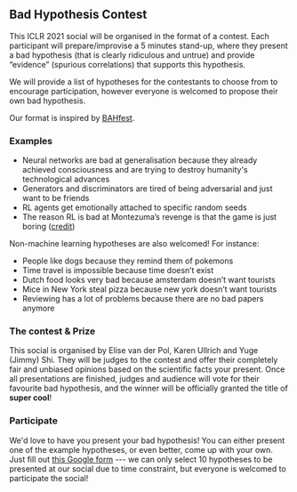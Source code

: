 ## Bad Hypothesis Contest
This ICLR 2021 social will be organised in the format of a contest. Each participant will prepare/improvise a 5 minutes stand-up, where they present a bad hypothesis (that is clearly ridiculous and untrue) and provide “evidence” (spurious correlations) that supports this hypothesis. 

We will provide a list of hypotheses for the contestants to choose from to encourage participation, however everyone is welcomed to propose their own bad hypothesis. 

Our format is inspired by [BAHfest](https://www.youtube.com/channel/UC9v7v79mAlvKCrjrJvj-Fww).

### Examples
* Neural networks are bad at generalisation because they already achieved consciousness and are trying to destroy humanity's technological advances
* Generators and discriminators are tired of being adversarial and just want to be friends
* RL agents get emotionally attached to specific random seeds
* The reason RL is bad at Montezuma’s revenge is that the game is just boring ([credit](https://twitter.com/jekbradbury/status/1020413198296526848))

Non-machine learning hypotheses are also welcomed! For instance:
* People like dogs because they remind them of pokemons
* Time travel is impossible because time doesn’t exist
* Dutch food looks very bad because amsterdam doesn’t want tourists
* Mice in New York steal pizza because new york doesn’t want tourists
* Reviewing has a lot of problems because there are no bad papers anymore

### The contest & Prize
This social is organised by Elise van der Pol, Karen Ullrich and Yuge (Jimmy) Shi. They will be judges to the contest and offer their completely fair and unbiased opinions based on the scientific facts your present. Once all presentations are finished, judges and audience will vote for their favourite bad hypothesis, and the winner will be officially granted the title of **super cool**!


### Participate
We'd love to have you present your bad hypothesis! You can either present one of the example hypotheses, or even better, come up with your own.
Just fill out [this Google form](https://docs.google.com/forms/d/14SDaYf-RpLpaDHPIgELCYekV37rX0x-XGpviSucfdbA/viewform?edit_requested=true) --- we can only select 10 hypotheses to be presented at our social due to time constraint, but everyone is welcomed to participate the social!
